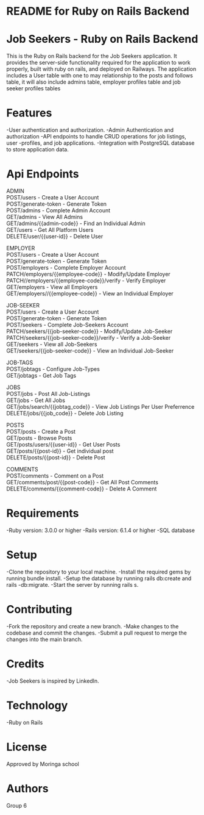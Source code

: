 # README for Ruby on Rails Backend

# Job Seekers - Ruby on Rails Backend

This is the Ruby on Rails backend for the Job Seekers application. It provides the server-side functionality required for the application to work properly, built with ruby on rails,  and deployed on Railways. The application includes a User table with one to may relationship to the posts and follows table, it will also include admins table, employer profiles table and job seeker profiles tables

# Features

-User authentication and authorization.
-Admin Authentication and authorization
-API endpoints to handle CRUD operations for job listings, user -profiles, and job applications.
-Integration with PostgreSQL database to store application data.

# Api Endpoints

ADMIN<br>
POST/users - Create a User Account<br>
POST/generate-token - Generate Token<br>
POST/admins - Complete Admin Account<br>
GET/admins - View All Admins<br>
GET/admins/{{admin-code}} - Find an Individual Admin<br>
GET/users - Get All Platform Users<br>
DELETE/user/{{user-id}} - Delete User<br>

EMPLOYER<br>
POST/users - Create a User Account<br>
POST/generate-token - Generate Token<br>
POST/employers - Complete Employer Account<br>
PATCH/employers/{{employee-code}} - Modify/Update Employer<br>
PATCH//employers/{{employee-code}}/verify - Verify Employer<br>
GET/employers - View all Employers<br>
GET/employers//{{employee-code}} - View an Individual Employer<br>

JOB-SEEKER<br>
POST/users - Create a User Account<br>
POST/generate-token - Generate Token<br>
POST/seekers - Complete Job-Seekers Account<br>
PATCH/seekers/{{job-seeker-code}} - Modify/Update Job-Seeker<br>
PATCH/seekers/{{job-seeker-code}}/verify - Verify a Job-Seeker<br>
GET/seekers - View all Job-Seekers<br>
GET/seekers/{{job-seeker-code}} - View an Individual Job-Seeker<br>

JOB-TAGS<br>
POST/jobtags - Configure Job-Types<br>
GET/jobtags - Get Job Tags<br>


JOBS<br>
POST/jobs - Post All Job-Listings<br>
GET/jobs - Get All Jobs<br>
GET/jobs/search/{{jobtag_code}} - View Job Listings Per User Preferrence<br>
DELETE/jobs/{{job_code}} - Delete Job Listing<br>

POSTS<br>
POST/posts - Create a Post<br>
GET/posts - Browse  Posts<br>
GET/posts/users/{{user-id}}   - Get User Posts<br>
GET/posts/{{post-id}}  - Get individual post<br>
DELETE/posts/{{post-id}} - Delete Post<br>

COMMENTS<br>
POST/comments - Comment on a Post<br>
GET/comments/post/{{post-code}} - Get All Post Comments<br>
DELETE/comments/{{comment-code}} - Delete A Comment<br>


# Requirements

-Ruby version: 3.0.0 or higher
-Rails version: 6.1.4 or higher
-SQL database

# Setup

-Clone the repository to your local machine.
-Install the required gems by running bundle install.
-Setup the database by running rails db:create and rails -db:migrate.
-Start the server by running rails s.


# Contributing

-Fork the repository and create a new branch.
-Make changes to the codebase and commit the changes.
-Submit a pull request to merge the changes into the main branch.     

# Credits

-Job Seekers is inspired by LinkedIn.

# Technology

-Ruby on Rails

# License

Approved by Moringa school

# Authors

Group 6
